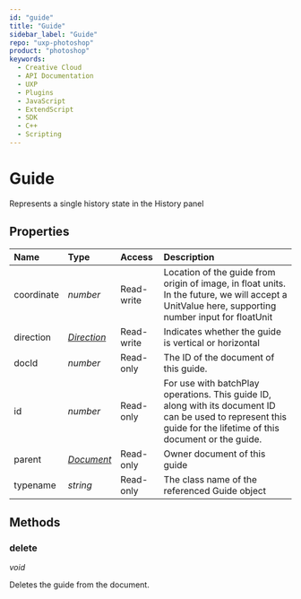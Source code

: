 ```yaml
---
id: "guide"
title: "Guide"
sidebar_label: "Guide"
repo: "uxp-photoshop"
product: "photoshop"
keywords:
  - Creative Cloud
  - API Documentation
  - UXP
  - Plugins
  - JavaScript
  - ExtendScript
  - SDK
  - C++
  - Scripting
---
```


# Guide

Represents a single history state in the History panel

## Properties

| Name | Type | Access | Description |
| :------ | :------ | :------ | :------ |
| coordinate | *number* | Read-write | Location of the guide from origin of image, in float units.  In the future, we will accept a UnitValue here, supporting number input for floatUnit |
| direction | [*Direction*](/ps_reference/modules/constants/#direction) | Read-write | Indicates whether the guide is vertical or horizontal |
| docId | *number* | Read-only | The ID of the document of this guide. |
| id | *number* | Read-only | For use with batchPlay operations. This guide ID, along with its document ID can be used to represent this guide for the lifetime of this document or the guide. |
| parent | [*Document*](/ps_reference/classes/document/) | Read-only | Owner document of this guide |
| typename | *string* | Read-only | The class name of the referenced Guide object |

## Methods

### delete

*void*

Deletes the guide from the document.
